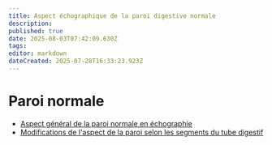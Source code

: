```yaml
---
title: Aspect échographique de la paroi digestive normale
description: 
published: true
date: 2025-08-03T07:42:09.630Z
tags: 
editor: markdown
dateCreated: 2025-07-28T16:33:23.923Z
---
```


# Paroi normale

- [Aspect général de la paroi normale en échographie](/bases/paroi_normale/general)
- [Modifications de l'aspect de la paroi selon les segments du tube digestif](/bases/paroi_normale/variation_siege)
